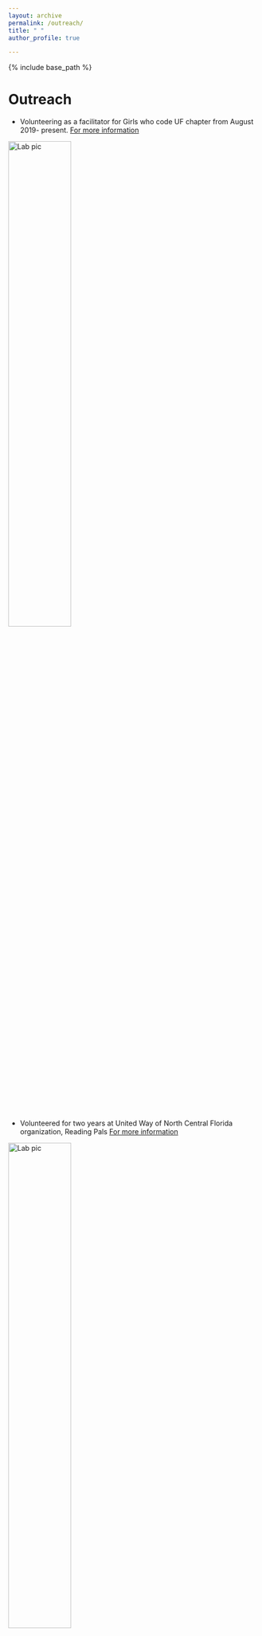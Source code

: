 ```yaml
---
layout: archive
permalink: /outreach/
title: " "
author_profile: true

---
```

{% include base_path %}


Outreach
==========
* Volunteering as a facilitator for Girls who code UF chapter from August 2019- present. [For more information](https://girlswhocode.com/)
<img src="http://NatyaHans.github.io/images/gwc-halloween.jpg" alt="Lab pic" style="width:50%">

* Volunteered for two years at United Way of North Central Florida organization, Reading Pals [For more information](http://www.unitedwayncfl.org/readingpals-0) 
<img src="http://NatyaHans.github.io/images/RPtiffany.jpg" alt="Lab pic" style="width:50%">

Professional service
========
* Served at moderator for lightening talk session at SSB standalone meeting Gainesville, Feb 2-6 2020
* Served in the organizing committee for SSB standalone meeting in Gainesville, Feb 2-6 2020  [For more information](https://systbiol.github.io/ssb2020/)
* Serving as Treasurer for SACNAS (Society for Advancement of Chicanos/Hispanics and Native Americans in Science) Florida Chapter,2019-2020
* Serving as content developer for biology department newsletter symBIOsis, 2019-2020
* Serving as Public Relations & Fundraising Rep for Biology Graduate Student Association,2019-2020
* Served as the IT rep for Biology Graduate Student Association , managing the website, 2018-2019
* Served as the Graduate Student Council Student Rep for Genetics Institute 2013-2014
* Organized DNA day (April 2016) at University of Florida Genetics Institute 

Science fair judging
========
* Science fair judging for local schools: 
    - 12/12/19 - Kanapaha Middle School (Gainesville)
    - 12/13/18 - Westwood Middle School (Gainesville)
    - 11/16/17 - Bishop Middle School (Gainesville) 
    - 12/9/15 - Ft. Clarke Middle School (Gainesville)

* Science fair judge for the Alachua Region Science and Engineering Fair held on 02/08/18 at the Santa Fe College Gymnasium (Gainesville)


